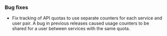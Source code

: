 ### Bug fixes

- Fix tracking of API quotas to use separate counters for each service and user pair. A bug in previous releases caused usage counters to be shared for a user between services with the same quota.
